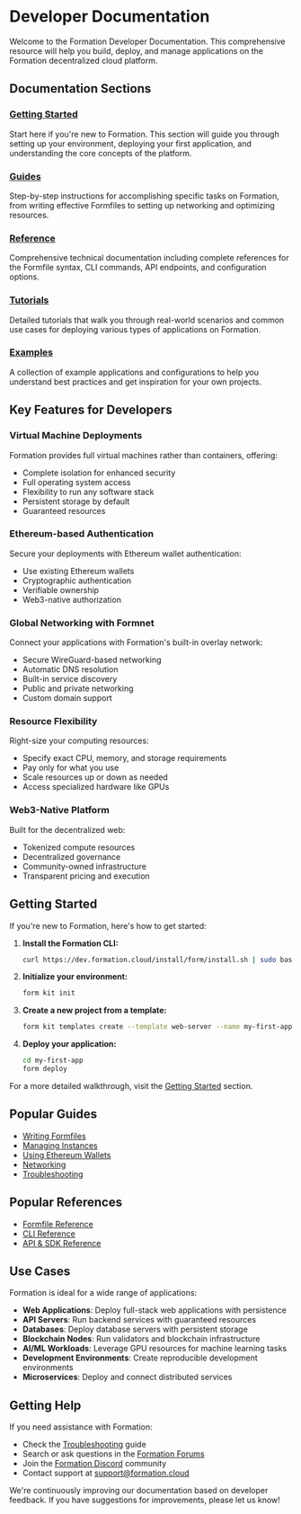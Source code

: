 # Developer Documentation

Welcome to the Formation Developer Documentation. This comprehensive resource will help you build, deploy, and manage applications on the Formation decentralized cloud platform.

## Documentation Sections

### [Getting Started](./getting-started/index.md)

Start here if you're new to Formation. This section will guide you through setting up your environment, deploying your first application, and understanding the core concepts of the platform.

### [Guides](./guides/index.md)

Step-by-step instructions for accomplishing specific tasks on Formation, from writing effective Formfiles to setting up networking and optimizing resources.

### [Reference](./reference/index.md)

Comprehensive technical documentation including complete references for the Formfile syntax, CLI commands, API endpoints, and configuration options.

### [Tutorials](./tutorials/index.md)

Detailed tutorials that walk you through real-world scenarios and common use cases for deploying various types of applications on Formation.

### [Examples](./examples/index.md)

A collection of example applications and configurations to help you understand best practices and get inspiration for your own projects.

## Key Features for Developers

### Virtual Machine Deployments

Formation provides full virtual machines rather than containers, offering:

- Complete isolation for enhanced security
- Full operating system access
- Flexibility to run any software stack
- Persistent storage by default
- Guaranteed resources

### Ethereum-based Authentication

Secure your deployments with Ethereum wallet authentication:

- Use existing Ethereum wallets
- Cryptographic authentication
- Verifiable ownership
- Web3-native authorization

### Global Networking with Formnet

Connect your applications with Formation's built-in overlay network:

- Secure WireGuard-based networking
- Automatic DNS resolution
- Built-in service discovery
- Public and private networking
- Custom domain support

### Resource Flexibility

Right-size your computing resources:

- Specify exact CPU, memory, and storage requirements
- Pay only for what you use
- Scale resources up or down as needed
- Access specialized hardware like GPUs

### Web3-Native Platform

Built for the decentralized web:

- Tokenized compute resources
- Decentralized governance
- Community-owned infrastructure
- Transparent pricing and execution

## Getting Started

If you're new to Formation, here's how to get started:

1. **Install the Formation CLI:**
   ```bash
   curl https://dev.formation.cloud/install/form/install.sh | sudo bash
   ```

2. **Initialize your environment:**
   ```bash
   form kit init
   ```

3. **Create a new project from a template:**
   ```bash
   form kit templates create --template web-server --name my-first-app
   ```

4. **Deploy your application:**
   ```bash
   cd my-first-app
   form deploy
   ```

For a more detailed walkthrough, visit the [Getting Started](./getting-started/index.md) section.

## Popular Guides

- [Writing Formfiles](./guides/writing-formfiles.md)
- [Managing Instances](./guides/managing-instances.md)
- [Using Ethereum Wallets](./guides/using-ethereum-wallets.md)
- [Networking](./guides/networking.md)
- [Troubleshooting](./guides/troubleshooting.md)

## Popular References

- [Formfile Reference](./reference/formfile-reference.md)
- [CLI Reference](./reference/cli-reference.md)
- [API & SDK Reference](./reference/api-sdk-reference.md)

## Use Cases

Formation is ideal for a wide range of applications:

- **Web Applications**: Deploy full-stack web applications with persistence
- **API Servers**: Run backend services with guaranteed resources
- **Databases**: Deploy database servers with persistent storage
- **Blockchain Nodes**: Run validators and blockchain infrastructure
- **AI/ML Workloads**: Leverage GPU resources for machine learning tasks
- **Development Environments**: Create reproducible development environments
- **Microservices**: Deploy and connect distributed services

## Getting Help

If you need assistance with Formation:

- Check the [Troubleshooting](./guides/troubleshooting.md) guide
- Search or ask questions in the [Formation Forums](https://forum.formation.cloud)
- Join the [Formation Discord](https://discord.gg/formation) community
- Contact support at support@formation.cloud

We're continuously improving our documentation based on developer feedback. If you have suggestions for improvements, please let us know! 